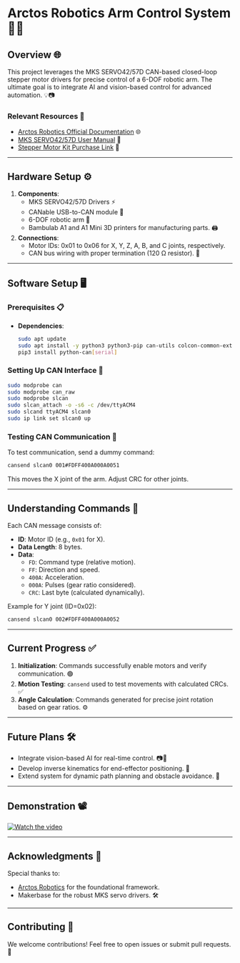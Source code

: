 # Arctos Robotics Arm Control System 🚀🤖

## Overview 🌐
This project leverages the MKS SERVO42/57D CAN-based closed-loop stepper motor drivers for precise control of a 6-DOF robotic arm. The ultimate goal is to integrate AI and vision-based control for advanced automation. 💡📷

### Relevant Resources 🔗
- [Arctos Robotics Official Documentation](https://arctosrobotics.com/) 🌐
- [MKS SERVO42/57D User Manual](https://github.com/makerbase-motor/MKS-SERVO57D/blob/master/User%20Manual/MKS%20SERVO42%2657D_CAN%20User%20Manual%20V1.0.6.pdf) 📘
- [Stepper Motor Kit Purchase Link](https://www.aliexpress.com/item/1005005642131551.html) 🛒

---

## Hardware Setup ⚙️
1. **Components**:
   - MKS SERVO42/57D Drivers ⚡
   - CANable USB-to-CAN module 🔌
   - 6-DOF robotic arm 🦾
   - Bambulab A1 and A1 Mini 3D printers for manufacturing parts. 🖨️
2. **Connections**:
   - Motor IDs: 0x01 to 0x06 for X, Y, Z, A, B, and C joints, respectively.
   - CAN bus wiring with proper termination (120 Ω resistor). 📶
   
---

## Software Setup 🖥️
### Prerequisites 📋
- **Dependencies**:
  ```bash
  sudo apt update
  sudo apt install -y python3 python3-pip can-utils colcon-common-extensions
  pip3 install python-can[serial]
  ```

### Setting Up CAN Interface 🔧
```bash
sudo modprobe can
sudo modprobe can_raw
sudo modprobe slcan
sudo slcan_attach -o -s6 -c /dev/ttyACM4
sudo slcand ttyACM4 slcan0
sudo ip link set slcan0 up
```

### Testing CAN Communication 📡
To test communication, send a dummy command:
```bash
cansend slcan0 001#FDFF400A000A0051
```
This moves the X joint of the arm. Adjust CRC for other joints. 

---

## Understanding Commands 🧠
Each CAN message consists of:
- **ID**: Motor ID (e.g., `0x01` for X).
- **Data Length**: 8 bytes.
- **Data**:
  - `FD`: Command type (relative motion).
  - `FF`: Direction and speed.
  - `400A`: Acceleration.
  - `000A`: Pulses (gear ratio considered).
  - `CRC`: Last byte (calculated dynamically).

Example for Y joint (ID=0x02):
```bash
cansend slcan0 002#FDFF400A000A0052
```

---

## Current Progress ✅
1. **Initialization**: Commands successfully enable motors and verify communication. 🟢
2. **Motion Testing**: `cansend` used to test movements with calculated CRCs. ✅
3. **Angle Calculation**: Commands generated for precise joint rotation based on gear ratios. ⚙️

---

## Future Plans 🛠️
- Integrate vision-based AI for real-time control. 📷🤖
- Develop inverse kinematics for end-effector positioning. 🧮
- Extend system for dynamic path planning and obstacle avoidance. 🚧

---

## Demonstration 📽️
[![Watch the video](https://img.youtube.com/vi/yEWwH9ZDHyo/hqdefault.jpg)](https://www.youtube.com/shorts/yEWwH9ZDHyo)

---

## Acknowledgments 🙌
Special thanks to:
- [Arctos Robotics](https://github.com/Arctos-Robotics) for the foundational framework.
- Makerbase for the robust MKS servo drivers. 🛠️

---

## Contributing 🤝
We welcome contributions! Feel free to open issues or submit pull requests. 💌

